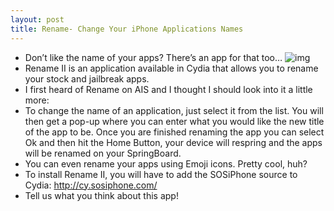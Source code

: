 ```yaml
---
layout: post
title: Rename- Change Your iPhone Applications Names
---
```

* Don’t like the name of your apps? There’s an app for that too…
![img](http://farm3.static.flickr.com/2579/4038011026_458b0837bb_o.jpg)
* Rename II is an application available in Cydia that allows you to rename your stock and jailbreak apps.
* I first heard of Rename on AIS and I thought I should look into it a little more:
* To change the name of an application, just select it from the list. You will then get a pop-up where you can enter what you would like the new title of the app to be. Once you are finished renaming the app you can select Ok and then hit the Home Button, your device will respring and the apps will be renamed on your SpringBoard.
* You can even rename your apps using Emoji icons. Pretty cool, huh?
* To install Rename II, you will have to add the SOSiPhone source to Cydia: http://cy.sosiphone.com/
* Tell us what you think about this app!

